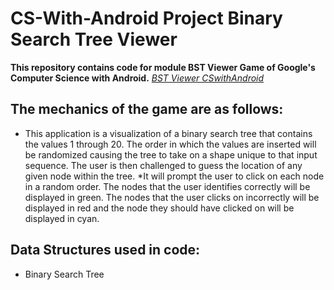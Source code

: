 
CS-With-Android Project Binary Search Tree Viewer
============================


**This repository contains code for module BST Viewer Game of Google's Computer Science with Android.**
[*BST Viewer CSwithAndroid*](https://cswithandroid.withgoogle.com/unit?unit=17&lesson=19)


The mechanics of the game are as follows:
------------------------------------------------------------
* This application is a  visualization of a binary search tree that contains the values 1 through 20. The order in which the values are inserted will be randomized causing the tree to take on a shape unique to that input sequence. The user is then challenged to guess the location of any given node within the tree.
*It will prompt the user to click on each node in a random order. The nodes that the user identifies correctly will be displayed in green. The nodes that the user clicks on incorrectly will be displayed in red and the node they should have clicked on will be displayed in cyan.

Data Structures used in code:
-----------------------------------------

* Binary Search Tree
